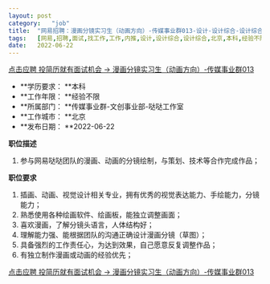 ```yaml
---
layout:	post
category:	"job"
title:	"网易招聘：漫画分镜实习生（动画方向）-传媒事业群013-设计-设计综合-设计综合-北京本科经验不限"
tags:	[网易,招聘,面试,找工作,工作,内推,设计,设计综合,设计综合,北京,本科,经验不限]
date:	2022-06-22
---
```


[点击应聘 投简历就有面试机会 -> 漫画分镜实习生（动画方向）-传媒事业群013](http://mobile.bole.netease.com/bole/boleDetail?id=39038&employeeId=346f03c3cda5f04c&key=all)



- **学历要求： **本科
- **工作年限： **经验不限
- **所属部门： **传媒事业群-文创事业部-哒哒工作室
- **工作城市： **北京
- **发布日期： **2022-06-22



**职位描述**
1. 参与网易哒哒团队的漫画、动画的分镜绘制，与策划、技术等合作完成作品；



**职位要求**
1. 插画、动画、视觉设计相关专业，拥有优秀的视觉表达能力、手绘能力，分镜能力；
2. 熟悉使用各种绘画软件、绘画板，能独立调整画面；
3. 喜欢漫画，了解分镜头语言，人体结构好；
4. 理解能力强、能根据团队的沟通正确设计漫画分镜（草图）；
5. 具备强烈的工作责任心，为达到效果，自己愿意反复调整作品；
6. 有独立制作漫画或动画的经验优先；



[点击应聘 投简历就有面试机会 -> 漫画分镜实习生（动画方向）-传媒事业群013](http://mobile.bole.netease.com/bole/boleDetail?id=39038&employeeId=346f03c3cda5f04c&key=all)